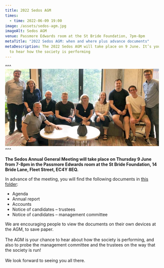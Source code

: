 ```yaml
---
title: 2022 Sedos AGM
times:
  - time: 2022-06-09 19:00
image: /assets/sedos-agm.jpg
imageAlt: Sedos AGM
venue: Passmore Edwards room at the St Bride Foundation, 7pm-8pm
metaTitle: "2022 Sedos AGM: when and where plus advance documents"
metaDescription: The 2022 Sedos AGM will take place on 9 June. It’s your chance
  to hear how the society is performing
---
```

^^^ ![New Sedos trustees will be confirmed at the 2022 Sedos AGM ](/assets/aboutus-trustees-19-20.jpg)
^^^ 

**The Sedos Annual General Meeting will take place on Thursday 9 June from 7-8pm in the Passmore Edwards room at the St Bride Foundation, 14 Bride Lane, Fleet Street, EC4Y 8EQ.** 

In advance of the meeting, you will find the following documents in [this folder](https://drive.google.com/drive/u/2/folders/1a20Nx5FurDh1RhyY_XofBkbKaWSwfhtx?mc_cid=9114d1fda6&mc_eid=UNIQID): 

* Agenda
* Annual report
* Accounts
* Notice of candidates – trustees
* Notice of candidates – management committee

We are encouraging people to view the documents on their own devices at the AGM, to save paper.\
\
The AGM is your chance to hear about how the society is performing, and also to probe the management committee and the trustees on the way that the society is run!\
\
We look forward to seeing you all there.